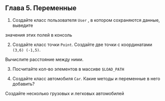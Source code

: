 ## Глава 5. Переменные

1. Создайте класс пользователя ```User``` , в котором сохраняются данные, выведите

значения этих полей в консоль

2. Создайте класс точки ```Point```. Создайте две точки с координатами ```(3,6) (-1,5)```.

Вычислите расстояние между ними.

3. Посчитайте кол-во элементов в массиве ```$LOAD_PATH```

4. Создайте класс автомобиля ```Car```. Какие методы и переменные в него добавить?

Создайте несколько грузовых и легковых автомобилей
